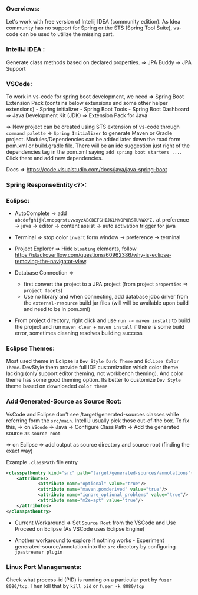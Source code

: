 ### Overviews:
Let's work with free version of Intellij IDEA (community edition). As Idea community has no support for Spring or the STS (Spring Tool Suite), vs-code can be used to utilize the missing part.

### IntelliJ IDEA :
Generate class methods based on declared properties.
=> JPA Buddy 
=> JPA Support

### VSCode:
To work in vs-code for spring boot development, we need
=> Spring Boot Extension Pack (contains below extensions and some other helper extensions)
    - Spring initializer
    - Spring Boot Tools
    - Spring Boot Dashboard
=> Java Development Kit (JDK)
=> Extension Pack for Java

=> New project can be created using STS extension of vs-code through `command palette` -> `Spring Initializer` to generate Maven or Gradle project. Modules/Dependencies can be added later down the road form pom.xml or build.gradle file. There will be an ide suggestion just right of the dependencies tag in the pom.xml saying `add spring boot starters ...`. Click there and add new dependencies.

Docs => https://code.visualstudio.com/docs/java/java-spring-boot


### Spring ResponseEntity<?>:


### Eclipse:
- AutoComplete => add `abcdefghijklmnopqrstuvwxyzABCDEFGHIJKLMNOPQRSTUVWXYZ.` at preference -> java -> editor -> content assist -> auto activation trigger for java

- Terminal => stop color `invert` form window -> preference -> terminal
- Project Explorer => Hide `bloating` elements, follow https://stackoverflow.com/questions/60962386/why-is-eclipse-removing-the-navigator-view.
- Database Connection =>
    - first convert the project to a JPA project (from project `properties` => `project facets`)
    - Use no library and when connecting, add database jdbc driver from the `external-resource` build jar files (will will be available upon build and need to be in pom.xml)
- From project directory, right click and use `run -> maven install` to build the project and run `maven clean` + `maven install` if there is some build error, sometimes cleaning resolves building success  

### Eclipse Themes:
Most used theme in Eclipse is `Dev Style Dark Theme` and `Eclipse Color Theme`.
DevStyle them provide full IDE customization which color theme lacking (only support editor theming, not workbench theming). And color theme has some good theming option.
Its better to customize `Dev Style` theme based on downloaded `color theme`

### Add Generated-Source as Source Root:
VsCode and Eclipse don't see /target/generated-sources classes while referring form the `src/main`. IntelliJ usually pick those out-of-the box.
To fix this, 
=> on `VScode` => Java -> Configure Class Path -> Add the generated source as `source root`

=> on Eclipse => add output as source directory and source root (finding the exact way)


Example `.classPath` file entry

```xml
<classpathentry kind="src" path="target/generated-sources/annotations">
    <attributes>
            <attribute name="optional" value="true"/>
            <attribute name="maven.pomderived" value="true"/>
            <attribute name="ignore_optional_problems" value="true"/>
            <attribute name="m2e-apt" value="true"/>
    </attributes>
</classpathentry>
```

* Current Workaround => Set `Source Root` from the VSCode and Use Proceed on Eclipse (As VSCode uses Eclipse Engine)

* Another workaround to explore if nothing works - Experiment generated-source/annotation into the `src` directory by configuring `jpastreamer plugin`

### Linux Port Managements:
Check what process-id (PID) is running on a particular port by `fuser 8080/tcp`. Then kill that by `kill pid` or `fuser -k 8080/tcp`

###